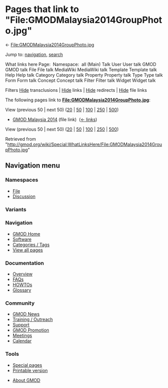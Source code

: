 <div id="mw-page-base" class="noprint">

</div>

<div id="mw-head-base" class="noprint">

</div>

<div id="content" class="mw-body" role="main">

<span id="top"></span>

<div id="mw-js-message" style="display:none;">

</div>



# <span dir="auto">Pages that link to "File:GMODMalaysia2014GroupPhoto.jpg"</span>

<div id="bodyContent">

<div id="contentSub">

←
[File:GMODMalaysia2014GroupPhoto.jpg](/wiki/File:GMODMalaysia2014GroupPhoto.jpg "File:GMODMalaysia2014GroupPhoto.jpg")

</div>

<div id="jump-to-nav" class="mw-jump">

Jump to: [navigation](#mw-navigation), [search](#p-search)

</div>

<div id="mw-content-text">

What links here Page:  Namespace:  all (Main) Talk User User talk GMOD
GMOD talk File File talk MediaWiki MediaWiki talk Template Template talk
Help Help talk Category Category talk Property Property talk Type Type
talk Form Form talk Concept Concept talk Filter Filter talk Widget
Widget talk

Filters
[Hide](/mediawiki/index.php?title=Special:WhatLinksHere/File:GMODMalaysia2014GroupPhoto.jpg&hidetrans=1 "Special:WhatLinksHere/File:GMODMalaysia2014GroupPhoto.jpg")
transclusions \|
[Hide](/mediawiki/index.php?title=Special:WhatLinksHere/File:GMODMalaysia2014GroupPhoto.jpg&hidelinks=1 "Special:WhatLinksHere/File:GMODMalaysia2014GroupPhoto.jpg")
links \|
[Hide](/mediawiki/index.php?title=Special:WhatLinksHere/File:GMODMalaysia2014GroupPhoto.jpg&hideredirs=1 "Special:WhatLinksHere/File:GMODMalaysia2014GroupPhoto.jpg")
redirects \|
[Hide](/mediawiki/index.php?title=Special:WhatLinksHere/File:GMODMalaysia2014GroupPhoto.jpg&hideimages=1 "Special:WhatLinksHere/File:GMODMalaysia2014GroupPhoto.jpg")
file links

The following pages link to
**[File:GMODMalaysia2014GroupPhoto.jpg](/wiki/File:GMODMalaysia2014GroupPhoto.jpg "File:GMODMalaysia2014GroupPhoto.jpg")**:

View (previous 50 \| next 50)
([20](/mediawiki/index.php?title=Special:WhatLinksHere/File:GMODMalaysia2014GroupPhoto.jpg&limit=20 "Special:WhatLinksHere/File:GMODMalaysia2014GroupPhoto.jpg")
\|
[50](/mediawiki/index.php?title=Special:WhatLinksHere/File:GMODMalaysia2014GroupPhoto.jpg&limit=50 "Special:WhatLinksHere/File:GMODMalaysia2014GroupPhoto.jpg")
\|
[100](/mediawiki/index.php?title=Special:WhatLinksHere/File:GMODMalaysia2014GroupPhoto.jpg&limit=100 "Special:WhatLinksHere/File:GMODMalaysia2014GroupPhoto.jpg")
\|
[250](/mediawiki/index.php?title=Special:WhatLinksHere/File:GMODMalaysia2014GroupPhoto.jpg&limit=250 "Special:WhatLinksHere/File:GMODMalaysia2014GroupPhoto.jpg")
\|
[500](/mediawiki/index.php?title=Special:WhatLinksHere/File:GMODMalaysia2014GroupPhoto.jpg&limit=500 "Special:WhatLinksHere/File:GMODMalaysia2014GroupPhoto.jpg"))

- [GMOD Malaysia 2014](/wiki/GMOD_Malaysia_2014 "GMOD Malaysia 2014")
  (file link) ‎ <span class="mw-whatlinkshere-tools">([←
  links](/mediawiki/index.php?title=Special:WhatLinksHere&target=GMOD+Malaysia+2014 "Special:WhatLinksHere"))</span>

View (previous 50 \| next 50)
([20](/mediawiki/index.php?title=Special:WhatLinksHere/File:GMODMalaysia2014GroupPhoto.jpg&limit=20 "Special:WhatLinksHere/File:GMODMalaysia2014GroupPhoto.jpg")
\|
[50](/mediawiki/index.php?title=Special:WhatLinksHere/File:GMODMalaysia2014GroupPhoto.jpg&limit=50 "Special:WhatLinksHere/File:GMODMalaysia2014GroupPhoto.jpg")
\|
[100](/mediawiki/index.php?title=Special:WhatLinksHere/File:GMODMalaysia2014GroupPhoto.jpg&limit=100 "Special:WhatLinksHere/File:GMODMalaysia2014GroupPhoto.jpg")
\|
[250](/mediawiki/index.php?title=Special:WhatLinksHere/File:GMODMalaysia2014GroupPhoto.jpg&limit=250 "Special:WhatLinksHere/File:GMODMalaysia2014GroupPhoto.jpg")
\|
[500](/mediawiki/index.php?title=Special:WhatLinksHere/File:GMODMalaysia2014GroupPhoto.jpg&limit=500 "Special:WhatLinksHere/File:GMODMalaysia2014GroupPhoto.jpg"))

</div>

<div class="printfooter">

Retrieved from
"<http://gmod.org/wiki/Special:WhatLinksHere/File:GMODMalaysia2014GroupPhoto.jpg>"

</div>

<div id="catlinks" class="catlinks catlinks-allhidden">

</div>

<div class="visualClear">

</div>

</div>

</div>

<div id="mw-navigation">

## Navigation menu

<div id="mw-head">



<div id="left-navigation">

<div id="p-namespaces" class="vectorTabs" role="navigation"
aria-labelledby="p-namespaces-label">

### Namespaces

- <span id="ca-nstab-image"><a href="/wiki/File:GMODMalaysia2014GroupPhoto.jpg" accesskey="c"
  title="View the file page [c]">File</a></span>
- <span id="ca-talk"><a
  href="/mediawiki/index.php?title=File_talk:GMODMalaysia2014GroupPhoto.jpg&amp;action=edit&amp;redlink=1"
  accesskey="t"
  title="Discussion about the content page [t]">Discussion</a></span>

</div>

<div id="p-variants" class="vectorMenu emptyPortlet" role="navigation"
aria-labelledby="p-variants-label">

### 

### Variants[](#)

<div class="menu">

</div>

</div>

</div>

<div id="right-navigation">





</div>



</div>

</div>

</div>

<div id="mw-panel">

<div id="p-logo" role="banner">

<a href="/wiki/Main_Page"
style="background-image: url(http://gmod.org/images/GMOD-cogs.png);"
title="Visit the main page"></a>

</div>

<div id="p-Navigation" class="portal" role="navigation"
aria-labelledby="p-Navigation-label">

### Navigation

<div class="body">

- <span id="n-GMOD-Home">[GMOD Home](/wiki/Main_Page)</span>
- <span id="n-Software">[Software](/wiki/GMOD_Components)</span>
- <span id="n-Categories-.2F-Tags">[Categories /
  Tags](/wiki/Categories)</span>
- <span id="n-View-all-pages">[View all
  pages](/wiki/Special:AllPages)</span>

</div>

</div>

<div id="p-Documentation" class="portal" role="navigation"
aria-labelledby="p-Documentation-label">

### Documentation

<div class="body">

- <span id="n-Overview">[Overview](/wiki/Overview)</span>
- <span id="n-FAQs">[FAQs](/wiki/Category:FAQ)</span>
- <span id="n-HOWTOs">[HOWTOs](/wiki/Category:HOWTO)</span>
- <span id="n-Glossary">[Glossary](/wiki/Glossary)</span>

</div>

</div>

<div id="p-Community" class="portal" role="navigation"
aria-labelledby="p-Community-label">

### Community

<div class="body">

- <span id="n-GMOD-News">[GMOD News](/wiki/GMOD_News)</span>
- <span id="n-Training-.2F-Outreach">[Training /
  Outreach](/wiki/Training_and_Outreach)</span>
- <span id="n-Support">[Support](/wiki/Support)</span>
- <span id="n-GMOD-Promotion">[GMOD
  Promotion](/wiki/GMOD_Promotion)</span>
- <span id="n-Meetings">[Meetings](/wiki/Meetings)</span>
- <span id="n-Calendar">[Calendar](/wiki/Calendar)</span>

</div>

</div>

<div id="p-tb" class="portal" role="navigation"
aria-labelledby="p-tb-label">

### Tools

<div class="body">

- <span id="t-specialpages"><a href="/wiki/Special:SpecialPages" accesskey="q"
  title="A list of all special pages [q]">Special pages</a></span>
- <span id="t-print"><a
  href="/mediawiki/index.php?title=Special:WhatLinksHere/File:GMODMalaysia2014GroupPhoto.jpg&amp;printable=yes"
  rel="alternate" accesskey="p"
  title="Printable version of this page [p]">Printable version</a></span>

</div>

</div>

</div>

</div>

<div id="footer" role="contentinfo">

- <span id="footer-places-about">[About
  GMOD](/wiki/GMOD:About "GMOD:About")</span>

<!-- -->






</div>
